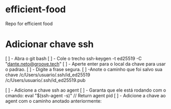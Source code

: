 # efficient-food
Repo for efficient food 

# Adicionar chave ssh
[ ] - Abra o git bash
[ ] - Cole o trecho
    ssh-keygen -t ed25519 -C "dante.neto@groove.tech"
[ ] - Aperte enter para o local da chave para usar o padrao.
[ ] - Digite a frase segura.
[ ] -Anote o caminho que foi salvo sua chave
    /c/Users/usuario/.ssh/id_ed25519
    /c/Users/usuario/.ssh/id_ed25519.pub

[ ] - Adicione a chave ssh ao agent
    [ ] - Garanta que ele está rodando com o cmando: 
    eval "$(ssh-agent -s)" // Return agent pid
    [ ] - Adicione a chave ao agent com o caminho anotado anteriormente: